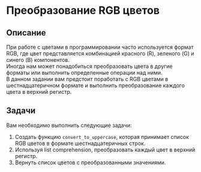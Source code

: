 # Преобразование RGB цветов

## Описание
При работе с цветами в программировании часто используется формат RGB, где цвет представляется комбинацией красного (R), зеленого (G) и синего (B) компонентов.  
Иногда нам может понадобиться преобразовать цвета в другие форматы или выполнить определенные операции над ними.  
В данном задании вам предстоит поработать с RGB цветами в шестнадцатеричном формате и выполнить преобразование каждого цвета в верхний регистр.

## Задачи
Вам необходимо выполнить следующие задачи:

1. Создать функцию `convert_to_uppercase`, которая принимает список RGB цветов в формате шестнадцатеричных строк.
2. Используя list comprehension, преобразовать каждый цвет в верхний регистр.
3. Вернуть список цветов с преобразованными значениями.

